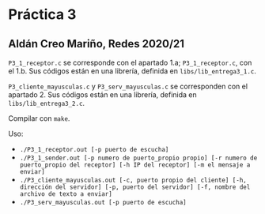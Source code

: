 # Práctica 3
## Aldán Creo Mariño, Redes 2020/21

`P3_1_receptor.c` se corresponde con el apartado 1.a; `P3_1_receptor.c`, con el 1.b. Sus códigos están en una librería, definida en `libs/lib_entrega3_1.c`.

`P3_cliente_mayusculas.c` y `P3_serv_mayusculas.c` se corresponden con el apartado 2. Sus códigos están en una librería, definida en `libs/lib_entrega3_2.c`.

Compilar con `make`.

Uso:
- `./P3_1_receptor.out [-p puerto de escucha]`
- `./P3_1_sender.out [-p numero de puerto_propio propio] [-r numero de puerto_propio del receptor] [-h IP del receptor] [-m el mensaje a enviar]`
- `./P3_cliente_mayusculas.out [-c, puerto propio del cliente] [-h, dirección del servidor] [-p, puerto del servidor] [-f, nombre del archivo de texto a enviar]`
- `./P3_serv_mayusculas.out [-p puerto de escucha]`